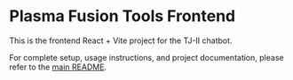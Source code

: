 # Plasma Fusion Tools Frontend

This is the frontend React + Vite project for the TJ-II chatbot.

For complete setup, usage instructions, and project documentation, please refer to the [main README](../README.md).
